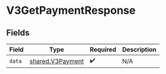 # V3GetPaymentResponse


## Fields

| Field                                                | Type                                                 | Required                                             | Description                                          |
| ---------------------------------------------------- | ---------------------------------------------------- | ---------------------------------------------------- | ---------------------------------------------------- |
| `data`                                               | [shared.V3Payment](../../models/shared/v3payment.md) | :heavy_check_mark:                                   | N/A                                                  |